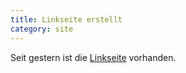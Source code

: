 ```yaml
---
title: Linkseite erstellt
category: site 
---
```

Seit gestern ist die [Linkseite](/links.html) vorhanden.

